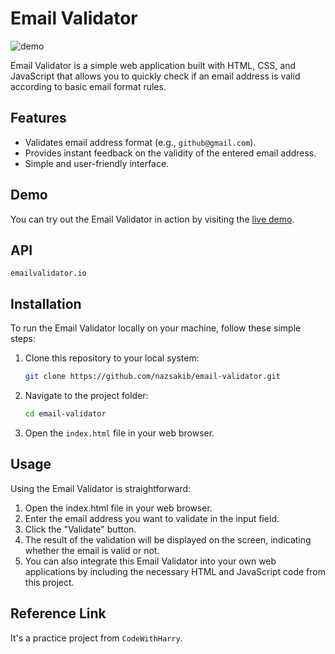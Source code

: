 # Email Validator

![demo](https://github.com/nazsakib/email-validator/assets/43687926/af66c597-5d2d-42bc-9a5a-e7e24c2059a4)


Email Validator is a simple web application built with HTML, CSS, and JavaScript that allows you to quickly check if an email address is valid according to basic email format rules.

## Features

- Validates email address format (e.g., `github@gmail.com`).
- Provides instant feedback on the validity of the entered email address.
- Simple and user-friendly interface.

## Demo

You can try out the Email Validator in action by visiting the [live demo](https://your-demo-link.com).

## API

 `emailvalidator.io`

## Installation

To run the Email Validator locally on your machine, follow these simple steps:

1. Clone this repository to your local system:
   ```bash
   git clone https://github.com/nazsakib/email-validator.git
   
2. Navigate to the project folder:
   ```bash
   cd email-validator

3. Open the `index.html` file in your web browser.

## Usage

Using the Email Validator is straightforward:

  1. Open the index.html file in your web browser.
  2. Enter the email address you want to validate in the input field.
  3. Click the "Validate" button.
  4. The result of the validation will be displayed on the screen, indicating whether the email is valid or not.
  5. You can also integrate this Email Validator into your own web applications by including the necessary HTML and JavaScript code from this project.

## Reference Link

It's a practice project from `CodeWithHarry`.
